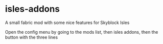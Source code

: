 # isles-addons
A small fabric mod with some nice features for Skyblock Isles

Open the config menu by going to the mods list, then isles addons, then the button with the three lines
